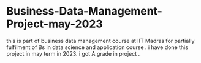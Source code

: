 # Business-Data-Management-Project-may-2023

this is part of business data management course at IIT Madras for partially fulfilment of Bs in data science and application course .
i have done this project in may term in 2023. i got A grade in project .
